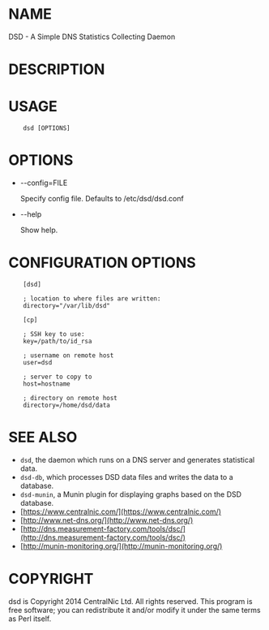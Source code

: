 # NAME

DSD - A Simple DNS Statistics Collecting Daemon

# DESCRIPTION

# USAGE

        dsd [OPTIONS]

# OPTIONS

- --config=FILE

    Specify config file. Defaults to /etc/dsd/dsd.conf

- --help

    Show help.

# CONFIGURATION OPTIONS

        [dsd]

        ; location to where files are written:
        directory="/var/lib/dsd"

        [cp]

        ; SSH key to use:
        key=/path/to/id_rsa

        ; username on remote host
        user=dsd

        ; server to copy to
        host=hostname

        ; directory on remote host
        directory=/home/dsd/data

# SEE ALSO

- `dsd`, the daemon which runs on a DNS server and generates statistical data.
- `dsd-db`, which processes DSD data files and writes the data to a database.
- `dsd-munin`, a Munin plugin for displaying graphs based on the DSD database.
- [https://www.centralnic.com/](https://www.centralnic.com/)
- [http://www.net-dns.org/](http://www.net-dns.org/)
- [http://dns.measurement-factory.com/tools/dsc/](http://dns.measurement-factory.com/tools/dsc/)
- [http://munin-monitoring.org/](http://munin-monitoring.org/)

# COPYRIGHT

dsd is Copyright 2014 CentralNic Ltd. All rights reserved. This program is free
software; you can redistribute it and/or modify it under the same terms as Perl
itself.
